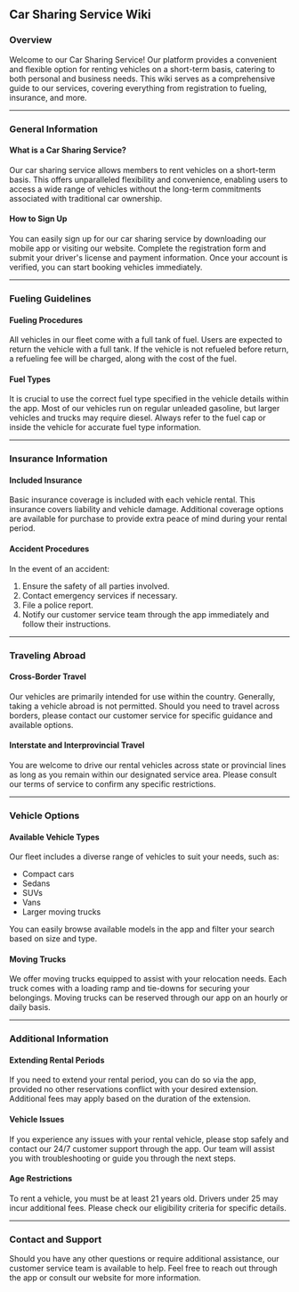 ## Car Sharing Service Wiki

### Overview
Welcome to our Car Sharing Service! Our platform provides a convenient and flexible option for renting vehicles on a short-term basis, catering to both personal and business needs. This wiki serves as a comprehensive guide to our services, covering everything from registration to fueling, insurance, and more.

---

### General Information

#### What is a Car Sharing Service?
Our car sharing service allows members to rent vehicles on a short-term basis. This offers unparalleled flexibility and convenience, enabling users to access a wide range of vehicles without the long-term commitments associated with traditional car ownership.

#### How to Sign Up
You can easily sign up for our car sharing service by downloading our mobile app or visiting our website. Complete the registration form and submit your driver's license and payment information. Once your account is verified, you can start booking vehicles immediately.

---

### Fueling Guidelines

#### Fueling Procedures
All vehicles in our fleet come with a full tank of fuel. Users are expected to return the vehicle with a full tank. If the vehicle is not refueled before return, a refueling fee will be charged, along with the cost of the fuel.

#### Fuel Types
It is crucial to use the correct fuel type specified in the vehicle details within the app. Most of our vehicles run on regular unleaded gasoline, but larger vehicles and trucks may require diesel. Always refer to the fuel cap or inside the vehicle for accurate fuel type information.

---

### Insurance Information

#### Included Insurance
Basic insurance coverage is included with each vehicle rental. This insurance covers liability and vehicle damage. Additional coverage options are available for purchase to provide extra peace of mind during your rental period.

#### Accident Procedures
In the event of an accident:
1. Ensure the safety of all parties involved.
2. Contact emergency services if necessary.
3. File a police report.
4. Notify our customer service team through the app immediately and follow their instructions.

---

### Traveling Abroad

#### Cross-Border Travel
Our vehicles are primarily intended for use within the country. Generally, taking a vehicle abroad is not permitted. Should you need to travel across borders, please contact our customer service for specific guidance and available options.

#### Interstate and Interprovincial Travel
You are welcome to drive our rental vehicles across state or provincial lines as long as you remain within our designated service area. Please consult our terms of service to confirm any specific restrictions.

---

### Vehicle Options

#### Available Vehicle Types
Our fleet includes a diverse range of vehicles to suit your needs, such as:
- Compact cars
- Sedans
- SUVs
- Vans
- Larger moving trucks

You can easily browse available models in the app and filter your search based on size and type.

#### Moving Trucks
We offer moving trucks equipped to assist with your relocation needs. Each truck comes with a loading ramp and tie-downs for securing your belongings. Moving trucks can be reserved through our app on an hourly or daily basis.

---

### Additional Information

#### Extending Rental Periods
If you need to extend your rental period, you can do so via the app, provided no other reservations conflict with your desired extension. Additional fees may apply based on the duration of the extension.

#### Vehicle Issues
If you experience any issues with your rental vehicle, please stop safely and contact our 24/7 customer support through the app. Our team will assist you with troubleshooting or guide you through the next steps.

#### Age Restrictions
To rent a vehicle, you must be at least 21 years old. Drivers under 25 may incur additional fees. Please check our eligibility criteria for specific details.

---

### Contact and Support
Should you have any other questions or require additional assistance, our customer service team is available to help. Feel free to reach out through the app or consult our website for more information.